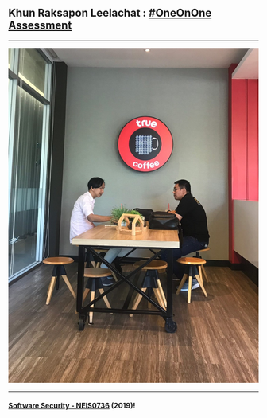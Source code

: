 ## Khun **Raksapon Leelachat** : [#OneOnOne Assessment](../OneOnOne)

---

![](RaksaponL.jpg "Raksapon Leelachat")

---

#### **[Software Security - NEIS0736](../) (2019)**!